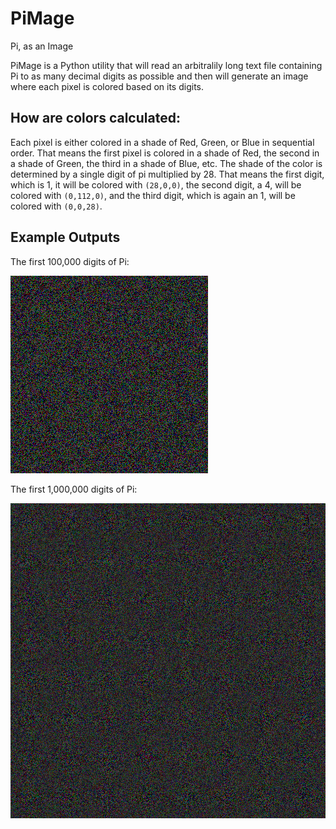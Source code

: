 # PiMage
Pi, as an Image

PiMage is a Python utility that will read an arbitralily long text file containing
Pi to as many decimal digits as possible and then will generate an image where each
pixel is colored based on its digits.

## How are colors calculated:
Each pixel is either colored in a shade of Red, Green, or Blue in sequential order.
That means the first pixel is colored in a shade of Red, the second in a shade of Green,
the third in a shade of Blue, etc. The shade of the color is determined by a single digit
of pi multiplied by 28. That means the first digit, which is 1, it will be colored with
`(28,0,0)`, the second digit, a 4, will be colored with `(0,112,0)`, and the third digit,
which is again an 1, will be colored with `(0,0,28)`.

## Example Outputs
The first 100,000 digits of Pi:

![100k Pi Digits](output/pi-pi-100000.txt.png)

The first 1,000,000 digits of Pi:

![1M Pi Digits](output/pi-pi-1000000.txt.png)
